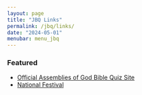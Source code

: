 ```yaml
---
layout: page
title: "JBQ Links"
permalink: /jbq/links/
date: "2024-05-01"
menubar: menu_jbq
---
```



### Featured

* [Official Assemblies of God Bible Quiz Site](https://jbq.ag.org/)
* [National Festival](https://www.nationaljbqfestival.com/)
